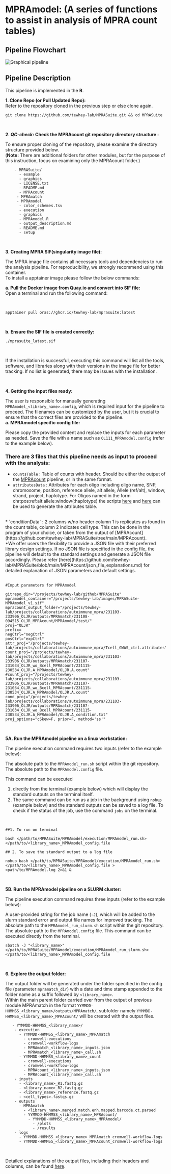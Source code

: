 # MPRAmodel: (A series of functions to assist in analysis of MPRA count tables)


## Pipeline Flowchart

![Graphical pipeline](./graphics/MPRAmodel_pipeline.svg)

## Pipeline Description

This pipeline is implemented in the **R**.


**1. Clone Repo (or Pull Updated Repo):**
<br>
Refer to the repository cloned in the previous step or else clone again.

```
git clone https://github.com/tewhey-lab/MPRASuite.git && cd MPRASuite
```
<br>

**2. **_QC-check:_** Check the MPRAcount git repository directory structure :**

To ensure proper cloning of the repository, please examine the directory structure provided below. <br>
(**Note:** There are additional folders for other modules, but for the purpose of this instruction, focus on examining only the MPRAcount folder.)
<br>

```
    - MPRASuite/  
      - example
      - graphics
      - LICENSE.txt
      - README.md
      - MPRAcount
     - MPRAmatch
     - MPRAmodel
      - color_schemes.tsv
      - execution
      - graphics
      - MPRAmodel.R
      - output_description.md
      - README.md
      - setup

```
<br>

**3. Creating MPRA SIF(singularity image file):**

The MPRA image file contains all necessary tools and dependencies to run the analysis pipeline. For reproducibility, we strongly recommend using this container.
<br>
To install a apptainer image please follow the below commands:

**a. Pull the Docker image from Quay.io and convert into SIF file:**
<br>
Open a terminal and run the following command:

<br>

```
apptainer pull oras://ghcr.io/tewhey-lab/mprasuite:latest
```
<br>

**b. Ensure the SIF file is created correctly:**
<br>
```
./mprasuite_latest.sif
```
<br>

If the installation is successful, executing this command will list all the tools, software, and libraries along with their versions in the image file for better tracking. If no list is generated, there may be issues with the installation.

<br>


**4.  Getting the input files ready:**

The user is responsible for manually generating ```MPRAmodel_<library_name>.config```, which is required input for the pipeline to proceed. The filenames can be customized by the user, but it is crucial to ensure that the correct files are provided to the pipeline.
<br>
**a.  MPRAmodel specific config file:**
<br>

Please copy the provided content and replace the inputs for each parameter as needed. Save the file with a name such as `OL111_MPRAmodel.config` (refer to the example below).
<br>
### There are 3 files that this pipeline needs as input to proceed with the analysis: <br>
   * `countsTable` : Table of counts with header. Should be either the output of the [MPRAcount](https://github.com/tewhey-lab/MPRASuite/tree/main/MPRAcount) pipeline, or in the same format. <br>
   * `attributesData` : Attributes for each oligo including oligo name, SNP, chromosome, position, reference allele, alt allele, Allele (ref/alt), window, strand, project, haplotype. For Oligos named in the form chr:pos:ref:alt:allele:window(:haplotype) the scripts [here](https://github.com/tewhey-lab/tag_analysis_WDL/blob/master/scripts/make_infile.py) and [here](https://github.com/tewhey-lab/tag_analysis_WDL/blob/master/scripts/make_attributes_oligo.pl) can be used to generate the attributes table.
<br>
   * `conditionData` : 2 columns w/no header column 1 is replicates as found in the count table, column 2 indicates cell type. This can be done in the program of your choice, or taken from the output of [MPRAcount](https://github.com/tewhey-lab/MPRASuite/tree/main/MPRAcount).


<br>
*We offer users the flexibility to provide a JSON file with their preferred library design settings. If no JSON file is specified in the config file, the pipeline will default to the standard settings and generate a JSON file accordingly. Please refer [here](https://github.com/tewhey-lab/MPRASuite/blob/main/MPRAcount/json_file_explanations.md) for detailed explanation of JSON parameters and default settings.
<br>
<br>


```
#Input parameters for MPRAmodel

gitrepo_dir="/projects/tewhey-lab/github/MPRASuite"
mpramodel_container="/projects/tewhey-lab/images/MPRASuite-MPRAmodel_v1.sif"
mpracount_output_folder="/projects/tewhey-lab/projects/collaborations/autoimmune_mpra/231103-233906_OLJR/outputs/MPRAmatch/231108-094515_OLJR_MPRAcount/MPRAmodel/test/"
proj="OLJR"
prefix=
negCtrl="negCtrl"
posCtrl="expCtrl"
attr_proj="/projects/tewhey-lab/projects/collaborations/autoimmune_mpra/Tcell_GWAS_ctrl.attributes"
count_proj="/projects/tewhey-lab/projects/collaborations/autoimmune_mpra/231103-233906_OLJR/outputs/MPRAmatch/231107-231034_OLJR_wo_Bcell_MPRAcount/231115-230534_OLJR.A_MPRAmodel/OLJR.A.count"
#count_proj="/projects/tewhey-lab/projects/collaborations/autoimmune_mpra/231103-233906_OLJR/outputs/MPRAmatch/231107-231034_OLJR_wo_Bcell_MPRAcount/231115-230534_OLJR.A_MPRAmodel/OLJR.A.count"
cond_proj="/projects/tewhey-lab/projects/collaborations/autoimmune_mpra/231103-233906_OLJR/outputs/MPRAmatch/231107-231034_OLJR_wo_Bcell_MPRAcount/231115-230534_OLJR.A_MPRAmodel/OLJR.A_condition.txt"
proj_options="cSkew=F, prior=F, method='ss'"

```
<br>

**5A. Run the MPRAmodel pipeline on a linux workstation:**

The pipeline execution command requires two inputs (refer to the example below):

The absolute path to the ```MPRAmodel_run.sh``` script within the git repository.
The absolute path to the ```MPRAmodel.config``` file. 

This command can be executed <br>
1. directly from the terminal (example below) which will display the standard outputs on the terminal itself.
2. The same command can be run as a job in the background using ```nohup``` (example below) and the standard outputs can be saved to a log file. To check if the status of the job, use the command ```jobs``` on the terminal.
<br>

```
##1. To run on terminal

bash </path/to/MPRASuite/MPRAmodel/execution/MPRAmodel_run.sh> </path/to/<library_name>_MPRAmodel_config.file

## 2. To save the standard output to a log file

nohup bash </path/to/MPRASuite/MPRAmodel/execution/MPRAmodel_run.sh> </path/to/<library_name>_MPRAmodel_config.file > <path/to/MPRAmodel.log 2>&1 &

```
<br>
 

**5B. Run the MPRAmodel pipeline on a SLURM cluster:**

The pipeline execution command requires three inputs (refer to the example below):

A user-provided string for the job name (```-J```), which will be added to the slurm standard error and output file names for improved tracking.
The absolute path to the ```MPRAmodel_run_slurm.sh``` script within the git repository.
The absolute path to the ```MPRAmodel.config``` file. 
This command can be executed directly from the terminal.

```
sbatch -J "<library_name>" </path/to/MPRASuite/MPRAmodel/execution/MPRAmodel_run_slurm.sh> </path/to/<library_name>_MPRAmodel_config.file
```
<br>

**6. Explore the output folder:**

The output folder will be generated under the folder specified in the config file (parameter ```mpramatch_dir```) with a date and time stamp appended to the folder name as a suffix followed by ```<library_name>```. <br>
Within the main parent folder carried over from the output of previous module MPRAmatch in the format `YYMMDD-HHMMSS_<library_name>/outputs/MPRAmatch/`, subfolder namely `YYMMDD-HHMMSS_<library_name>_MPRAcount/` will be created with the output files.
<br>

```
   - YYMMDD-HHMMSS_<library_name>/
    - execution
      - YYMMDD-HHMMSS_<library_name>_MPRAmatch
        - cromwell-executions
        - cromwell-workflow-logs
        - MPRAmatch_<library_name>_inputs.json
        - MPRAmatch_<library_name>_call.sh
      - YYMMDD-HHMMSS_<library_name>_count
        - cromwell-executions
        - cromwell-workflow-logs
        - MPRAcount_<library_name>_inputs.json
        - MPRAcount_<library_name>_call.sh
    - inputs
      - <library_name>_R1.fastq.gz
      - <library_name>_R2.fastq.gz
      - <library_name>_reference.fastq.gz
      - <cell_types>.fastqs.gz
    - outputs
      - MPRAmatch
        - <library_name>.merged.match.enh.mapped.barcode.ct.parsed
        - YYMMDD-HHMMSS_<library_name>_MPRAcount/
          - YYMMDD-HHMMSS_<library_name>_MPRAmodel/
            - /plots
            - /results
    - logs
      - YYMMDD-HHMMSS_<library_name>_MPRAmatch_cromwell-workflow-logs
      - YYMMDD-HHMMSS_<library_name>_MPRAcount_cromwell-workflow-logs

```
<br>

Detailed explanations of the output files, including their headers and columns, can be found [here](https://github.com/tewhey-lab/MPRASuite/blob/main/MPRAmodel/output_file_explanations.md).


